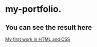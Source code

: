 # my-portfolio.

## You can see the result here

[My first work in HTML and CSS](https://romanromanov998.github.io/my-portfolio./)
